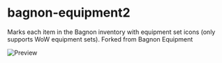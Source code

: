# bagnon-equipment2
Marks each item in the Bagnon inventory with equipment set icons (only supports WoW equipment sets). Forked from Bagnon Equipment

![Preview](https://i.imgur.com/Wk6uj4k.png)
